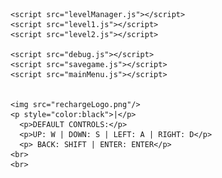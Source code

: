 <!DOCTYPE html>
<html lang="en">
  <head>
    <script src="https://cdnjs.cloudflare.com/ajax/libs/p5.js/1.4.0/p5.js"></script>
    <script src="https://cdnjs.cloudflare.com/ajax/libs/p5.js/1.4.0/addons/p5.sound.min.js"></script>
    <link rel="stylesheet" type="text/css" href="style.css" />
    <meta charset="utf-8" />
    <title>Recharge</title>
  </head>
  <body>
    <div style = "text-align:center"></div>
    <script src="sketch.js"></script>
    <script src="character.js"></script>
    <script src="platform.js"></script>
    <script src="enemies.js"></script>
    <script src="battery.js"></script>
    <script src="hud.js"></script>
    <script src="ufo.js"></script>
    
    <script src="levelManager.js"></script>
    <script src="level1.js"></script>
    <script src="level2.js"></script>
    
    <script src="debug.js"></script>
    <script src="savegame.js"></script>
    <script src="mainMenu.js"></script>
      

    <img src="rechargeLogo.png"/>
    <p style="color:black">|</p>
      <p>DEFAULT CONTROLS:</p>
      <p>UP: W | DOWN: S | LEFT: A | RIGHT: D</p>
      <p> BACK: SHIFT | ENTER: ENTER</p>
    <br>
    <br>
    
    
    
  </body>
</html>

